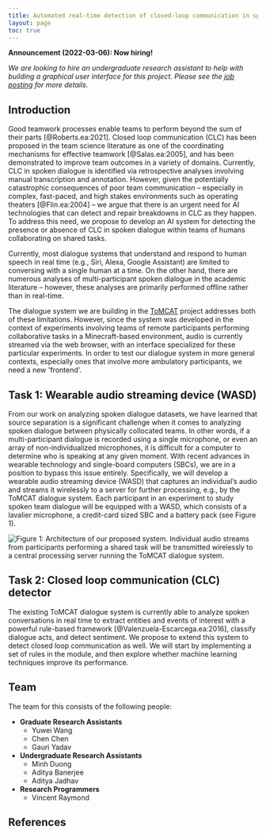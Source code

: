 ```yaml
---
title: Automated real-time detection of closed-loop communication in spoken dialogue
layout: page
toc: true
---
```


**Announcement (2022-03-06): Now hiring!**

*We are looking to hire an undergraduate research
assistant to help with building a graphical user interface for this project.
Please see the [job posting](/posts/clc-ugrad-hiring.html) for more details.*

Introduction
------------

Good teamwork processes enable teams to perform beyond the sum of their parts
[@Roberts.ea:2021]. Closed loop communication (CLC) has been proposed in the
team science literature as one of the coordinating mechanisms for effective
teamwork [@Salas.ea:2005], and has been demonstrated to improve team outcomes
in a variety of domains.  Currently, CLC in spoken dialogue is identified via
retrospective analyses involving manual transcription and annotation. However,
given the potentially catastrophic consequences of poor team communication –
especially in complex, fast-paced, and high stakes environments such as
operating theaters [@Flin.ea:2004] – we argue that there is an urgent need for
AI technologies that can detect and repair breakdowns in CLC as they happen. To
address this need, we propose to develop an AI system for detecting the
presence or absence of CLC in spoken dialogue within teams of humans
collaborating on shared tasks.

Currently, most dialogue systems that understand and respond to human speech in
real time (e.g., Siri, Alexa, Google Assistant) are limited to conversing with
a single human at a time. On the other hand, there are numerous analyses of
multi-participant spoken dialogue in the academic literature – however, these
analyses are primarily performed offline rather than in real-time.

The dialogue system we are building in the
[ToMCAT](https://ml4ai.github.io/tomcat) project addresses both of these
limitations. However, since the system was developed in the context of
experiments involving teams of remote participants performing collaborative
tasks in a Minecraft-based environment, audio is currently streamed via the web
browser, with an interface specialized for these particular experiments. In
order to test our dialogue system in more general contexts, especially ones
that involve more ambulatory participants, we need a new 'frontend'.

Task 1: Wearable audio streaming device (WASD)
----------------------------------------------

From our work on analyzing spoken dialogue datasets, we have learned that
source separation is a significant challenge when it comes to analyzing spoken
dialogue between physically collocated teams. In other words, if a
multi-participant dialogue is recorded using a single microphone, or even an
array of non-individualized microphones, it is difficult for a computer to
determine who is speaking at any given moment. With recent advances in wearable
technology and single-board computers (SBCs), we are in a position to bypass
this issue entirely.  Specifically, we will develop a wearable audio streaming
device (WASD) that captures an individual’s audio and streams it wirelessly to
a server for further processing, e.g., by the ToMCAT dialogue system. Each
participant in an experiment to study spoken team dialogue will be equipped
with a WASD, which consists of a lavalier microphone, a credit-card sized SBC
and a battery pack (see Figure 1).

![**Figure 1:** Architecture of our proposed system. Individual audio streams
from participants performing a shared task will be transmitted wirelessly to a
central processing server running the ToMCAT dialogue
system.](/assets/img/clc.png)

Task 2: Closed loop communication (CLC) detector
------------------------------------------------

The existing ToMCAT dialogue system is currently able to analyze spoken
conversations in real time to extract entities and events of interest with a
powerful rule-based framework [@Valenzuela-Escarcega.ea:2016], classify
dialogue acts, and detect sentiment.  We propose to extend this system to
detect closed loop communication as well.  We will start by implementing a set
of rules in the module, and then explore whether machine learning techniques
improve its performance.

Team
----

The team for this consists of the following people:

- **Graduate Research Assistants**
  - Yuwei Wang
  - Chen Chen
  - Gauri Yadav
- **Undergraduate Research Assistants**
  - Minh Duong
  - Aditya Banerjee
  - Aditya Jadhav
- **Research Programmers**
  - Vincent Raymond


References
----------
